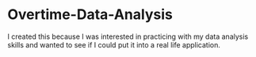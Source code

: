 # Overtime-Data-Analysis

I created this because I was interested in practicing with my data analysis skills and wanted to see if I could put it into a real life application. 
